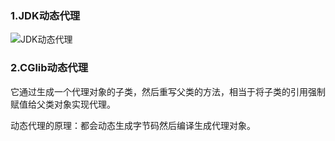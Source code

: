 ### 1.JDK动态代理
![JDK动态代理](https://github.com/ljcan/Review/blob/master/Java/pictures/JDK%E5%8A%A8%E6%80%81%E4%BB%A3%E7%90%86.png)

### 2.CGlib动态代理
它通过生成一个代理对象的子类，然后重写父类的方法，相当于将子类的引用强制赋值给父类对象实现代理。

动态代理的原理：都会动态生成字节码然后编译生成代理对象。
